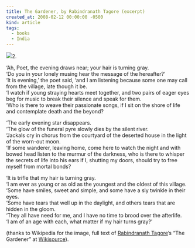 ```yaml
---
title: The Gardener, by Rabindranath Tagore (excerpt)
created_at: 2008-02-12 00:00:00 -0500
kind: article
tags:
  - books
  - India
---
```


![](http://upload.wikimedia.org/wikipedia/commons/thumb/b/ba/Tagore3.jpg/200px-Tagore3.jpg)2.

‘Ah, Poet, the evening draws near; your hair is turning gray.\
 ‘Do you in your lonely musing hear the message of the hereafter?’\
 ‘It is evening,’ the poet said, ‘and I am listening because some one
may call from the village, late though it be.\
 ‘I watch if young straying hearts meet together, and two pairs of eager
eyes beg for music to break their silence and speak for them.\
 ‘Who is there to weave their passionate songs, if I sit on the shore of
life and contemplate death and the beyond?

‘The early evening star disappears.\
 ‘The glow of the funeral pyre slowly dies by the silent river.\
 ‘Jackals cry in chorus from the courtyard of the deserted house in the
light of the worn-out moon.\
 ‘If some wanderer, leaving home, come here to watch the night and with
bowed head listen to the murmur of the darkness, who is there to whisper
the secrets of life into his ears if I, shutting my doors, should try to
free myself from mortal bonds?

‘It is trifle that my hair is turning gray.\
 ‘I am ever as young or as old as the youngest and the oldest of this
village.\
 ‘Some have smiles, sweet and simple, and some have a sly twinkle in
their eyes.\
 ‘Some have tears that well up in the daylight, and others tears that
are hidden in the gloom.\
 ‘They all have need for me, and I have no time to brood over the
afterlife.\
 ‘I am of an age with each, what matter if my hair turns gray?’

(thanks to Wikipedia for the image, full text of [Rabindranath
Tagore](http://en.wikipedia.org/wiki/Tagore)’s “The Gardener” at
[Wikisource](http://en.wikisource.org/wiki/The_Gardener)).
